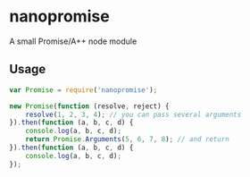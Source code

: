 # nanopromise
A small Promise/A++ node module

## Usage



```js
var Promise = require('nanopromise');

new Promise(function (resolve, reject) {
	resolve(1, 2, 3, 4); // you can pass several arguments
}).then(function (a, b, c, d) {
	console.log(a, b, c, d);
	return Promise.Arguments(5, 6, 7, 8); // and return
}).then(function (a, b, c, d) {
	console.log(a, b, c, d);
});
````
